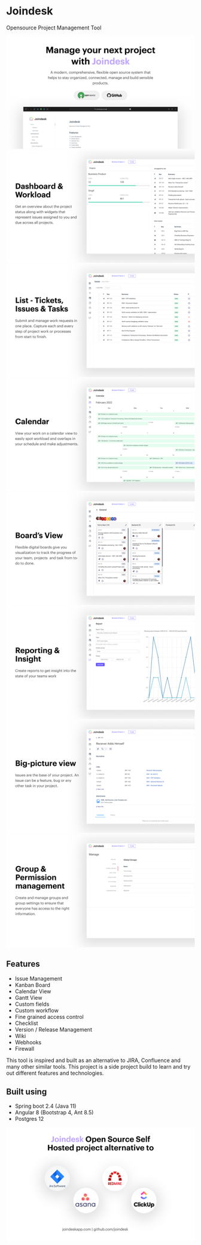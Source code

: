 # Joindesk
Opensource Project Management Tool

![Overview](./img/Overview.jpg)
![Dashboard](./img/Dashboard.jpg)
![Issues](./img/Issues.jpg)
![Calendar](./img/Calendar.jpg)
![Board](./img/Board.jpg)
![Reporting](./img/Reporting.jpg)
![Issue-View](./img/Issue-View.jpg)
![PermMgmt](./img/PermMgmt.jpg)

## Features
* Issue Management
* Kanban Board
* Calendar View
* Gantt View
* Custom fields
* Custom workflow
* Fine grained access control
* Checklist 
* Version / Release Management
* Wiki
* Webhooks
* Firewall

This tool is inspired and built as an alternative to JIRA, Confluence and many other similar tools. 
This project is a side project build to learn and try out different features and technologies.

## Built using 
- Spring boot 2.4 (Java 11)
- Angular 8 (Bootstrap 4, Ant 8.5)
- Postgres 12

![End](./img/End.jpg)
